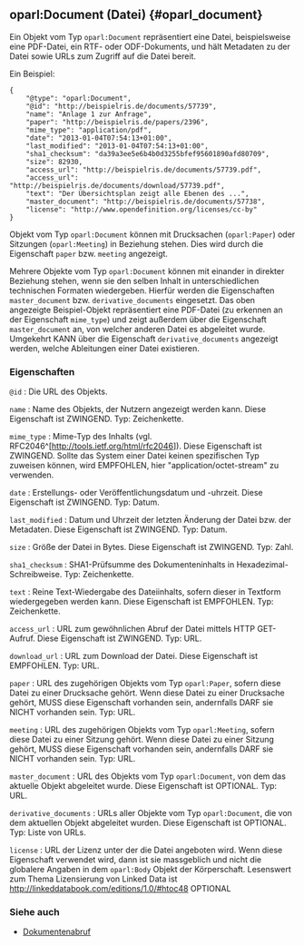 oparl:Document (Datei)  {#oparl_document}
----------------------

Ein Objekt vom Typ `oparl:Document` repräsentiert eine Datei,
beispielsweise eine PDF-Datei, ein RTF- oder ODF-Dokuments,
und hält Metadaten zu der Datei sowie URLs zum Zugriff auf 
die Datei bereit.

Ein Beispiel:

~~~~~  {#document_ex1 .json}
{
    "@type": "oparl:Document",
    "@id": "http://beispielris.de/documents/57739",
    "name": "Anlage 1 zur Anfrage",
    "paper": "http://beispielris.de/papers/2396",
    "mime_type": "application/pdf",
    "date": "2013-01-04T07:54:13+01:00",
    "last_modified": "2013-01-04T07:54:13+01:00",
    "sha1_checksum": "da39a3ee5e6b4b0d3255bfef95601890afd80709",
    "size": 82930,
    "access_url": "http://beispielris.de/documents/57739.pdf",
    "access_url": "http://beispielris.de/documents/download/57739.pdf",
    "text": "Der Übersichtsplan zeigt alle Ebenen des ...",
    "master_document": "http://beispielris.de/documents/57738",
    "license": "http://www.opendefinition.org/licenses/cc-by"
}
~~~~~

Objekt vom Typ `oparl:Document` können mit Drucksachen (`oparl:Paper`)
oder Sitzungen (`oparl:Meeting`) in Beziehung stehen. Dies wird durch 
die Eigenschaft `paper` bzw. `meeting` angezeigt.

Mehrere Objekte vom Typ `oparl:Document` können mit einander in direkter
Beziehung stehen, wenn sie den selben Inhalt in unterschiedlichen
technischen Formaten wiedergeben. Hierfür werden die Eigenschaften
`master_document` bzw. `derivative_documents` eingesetzt. Das oben angezeigte
Beispiel-Objekt repräsentiert eine PDF-Datei (zu erkennen an der
Eigenschaft `mime_type`) und zeigt außerdem über die Eigenschaft 
`master_document` an, von welcher anderen Datei es abgeleitet wurde.
Umgekehrt KANN über die Eigenschaft `derivative_documents` angezeigt
werden, welche Ableitungen einer Datei existieren.

### Eigenschaften ###

`@id`
:   Die URL des Objekts.

`name`
:   Name des Objekts, der Nutzern angezeigt werden kann. Diese Eigenschaft 
    ist ZWINGEND. Typ: Zeichenkette.

`mime_type`
:   Mime-Typ des Inhalts (vgl. RFC2046^[<http://tools.ietf.org/html/rfc2046>]).
    Diese Eigenschaft ist ZWINGEND. Sollte das System einer Datei keinen
    spezifischen Typ zuweisen können, wird EMPFOHLEN, hier 
    "application/octet-stream" zu verwenden.

`date`
:   Erstellungs- oder Veröffentlichungsdatum und -uhrzeit. Diese Eigenschaft
    ist ZWINGEND. Typ: Datum.

`last_modified`
:   Datum und Uhrzeit der letzten Änderung der Datei bzw. der Metadaten. Diese
    Eigenschaft ist ZWINGEND. Typ: Datum.

`size`
:   Größe der Datei in Bytes. Diese Eigenschaft ist ZWINGEND. Typ: Zahl.

`sha1_checksum`
:   SHA1-Prüfsumme des Dokumenteninhalts in Hexadezimal-Schreibweise.
    Typ: Zeichenkette.

`text`
:   Reine Text-Wiedergabe des Dateiinhalts, sofern dieser in Textform
    wiedergegeben werden kann. Diese Eigenschaft ist EMPFOHLEN.
    Typ: Zeichenkette.

`access_url`
:   URL zum gewöhnlichen Abruf der Datei mittels
    HTTP GET-Aufruf. Diese Eigenschaft ist ZWINGEND. Typ: URL.

`download_url`
:   URL zum Download der Datei. Diese Eigenschaft ist EMPFOHLEN. Typ: URL.

`paper`
:   URL des zugehörigen Objekts vom Typ `oparl:Paper`, sofern diese Datei
    zu einer Drucksache gehört. Wenn diese Datei zu einer Drucksache gehört,
    MUSS diese Eigenschaft vorhanden sein, andernfalls DARF sie NICHT
    vorhanden sein. Typ: URL.

`meeting`
:   URL des zugehörigen Objekts vom Typ `oparl:Meeting`, sofern diese Datei
    zu einer Sitzung gehört. Wenn diese Datei zu einer Sitzung gehört,
    MUSS diese Eigenschaft vorhanden sein, andernfalls DARF sie NICHT
    vorhanden sein. Typ: URL.

`master_document`
:   URL des Objekts vom Typ `oparl:Document`, von dem das aktuelle
    Objekt abgeleitet wurde. Diese Eigenschaft ist OPTIONAL. Typ: URL.

`derivative_documents`
:   URLs aller Objekte vom Typ `oparl:Document`, die von dem aktuellen
    Objekt abgeleitet wurden. Diese Eigenschaft ist OPTIONAL. Typ: Liste
    von URLs.

`license`
:   URL der Lizenz unter der die Datei angeboten wird. Wenn diese Eigenschaft verwendet
    wird, dann ist sie massgeblich und nicht die globalere Angaben in dem `oparl:Body` Objekt der Körperschaft.
    Lesenswert zum Thema Lizensierung von Linked Data ist http://linkeddatabook.com/editions/1.0/#htoc48
    OPTIONAL

### Siehe auch

* [Dokumentenabruf](#dokumentenabruf)
